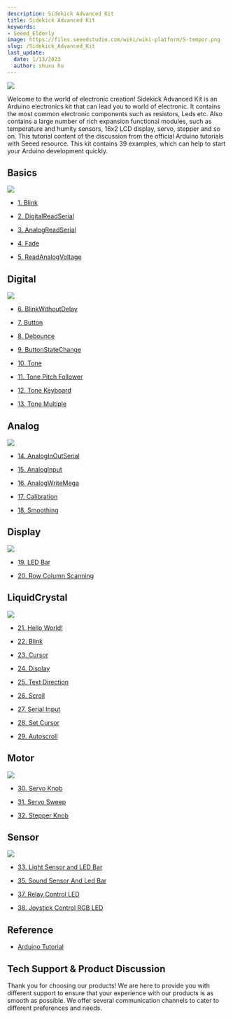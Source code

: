 ```yaml
---
description: Sidekick Advanced Kit
title: Sidekick Advanced Kit
keywords:
- Seeed_Elderly
image: https://files.seeedstudio.com/wiki/wiki-platform/S-tempor.png
slug: /Sidekick_Advanced_Kit
last_update:
  date: 1/13/2023
  author: shuxu hu
---
```


![](https://files.seeedstudio.com/wiki/Sidekick_Advanced_Kit/img/SKP-0.jpg)

Welcome to the world of electronic creation! Sidekick Advanced Kit is an Arduino electronics kit that can lead you to world of electronic. It contains the most common electronic components such as resistors, Leds etc. Also contains a large number of rich expansion functional modules, such as temperature and humity sensors, 16x2 LCD display, servo, stepper and so on. This tutorial content of the discussion from the official Arduino tutorials with Seeed resource. This kit contains 39 examples, which can help to start your Arduino development quickly.

##   Basics


![](https://files.seeedstudio.com/wiki/Sidekick_Advanced_Kit/img/SKP-1.jpg)


*   [1. Blink](https://arduino.cc/en/Tutorial/Blink)

*   [2. DigitalReadSerial](https://arduino.cc/en/Tutorial/DigitalReadSerial)

*   [3. AnalogReadSerial](https://arduino.cc/en/Tutorial/AnalogReadSerial)

*   [4. Fade](https://arduino.cc/en/Tutorial/Fade)

*   [5. ReadAnalogVoltage](https://arduino.cc/en/Tutorial/ReadAnalogVoltage)

##   Digital


![](https://files.seeedstudio.com/wiki/Sidekick_Advanced_Kit/img/SKP-2.jpg)

*   [6. BlinkWithoutDelay](https://arduino.cc/en/Tutorial/BlinkWithoutDelay)

*   [7. Button](https://arduino.cc/en/Tutorial/Button)

*   [8. Debounce](https://arduino.cc/en/Tutorial/Debounce)

*   [9. ButtonStateChange](https://arduino.cc/en/Tutorial/ButtonStateChange)

*   [10. Tone](https://arduino.cc/en/Tutorial/Tone)

*   [11. Tone Pitch Follower](https://arduino.cc/en/Tutorial/Tone2)

*   [12. Tone Keyboard](https://arduino.cc/en/Tutorial/Tone3)

*   [13. Tone Multiple](https://arduino.cc/en/Tutorial/Tone4)

##   Analog

![](https://files.seeedstudio.com/wiki/Sidekick_Advanced_Kit/img/SKP-3.jpg)

*   [14. AnalogInOutSerial](https://arduino.cc/en/Tutorial/AnalogInOutSerial)

*   [15. AnalogInput](https://arduino.cc/en/Tutorial/AnalogInput)

*   [16. AnalogWriteMega](https://arduino.cc/en/Tutorial/AnalogWriteMega)

*   [17. Calibration](https://arduino.cc/en/Tutorial/Calibration)

*   [18. Smoothing](https://arduino.cc/en/Tutorial/Smoothing)

##   Display

![](https://files.seeedstudio.com/wiki/Sidekick_Advanced_Kit/img/SKP-4.jpg)


*   [19. LED Bar](https://arduino.cc/en/Tutorial/BarGraph)

*   [20. Row Column Scanning](https://arduino.cc/en/Tutorial/RowColumnScanning)

##   LiquidCrystal

![](https://files.seeedstudio.com/wiki/Sidekick_Advanced_Kit/img/SKP-5.jpg)


*   [21. Hello World!](https://arduino.cc/en/Tutorial/LiquidCrystal)

*   [22. Blink](https://arduino.cc/en/Tutorial/LiquidCrystalBlink)

*   [23. Cursor](https://arduino.cc/en/Tutorial/LiquidCrystalCursor)

*   [24. Display](https://arduino.cc/en/Tutorial/LiquidCrystalDisplay)

*   [25. Text Direction](https://arduino.cc/en/Tutorial/LiquidCrystalTextDirection)

*   [26. Scroll](https://arduino.cc/en/Tutorial/LiquidCrystalScroll)

*   [27. Serial Input](https://arduino.cc/en/Tutorial/LiquidCrystalSerial)

*   [28. Set Cursor](https://arduino.cc/en/Tutorial/LiquidCrystalSetCursor)

*   [29. Autoscroll](https://arduino.cc/en/Tutorial/LiquidCrystalAutoscroll)

##   Motor

![](https://files.seeedstudio.com/wiki/Sidekick_Advanced_Kit/img/SKP-6.jpg)


*   [30. Servo Knob](https://arduino.cc/en/Tutorial/Knob)

*   [31. Servo Sweep](https://arduino.cc/en/Tutorial/Sweep)

*   [32. Stepper Knob](https://arduino.cc/en/Tutorial/MotorKnob)

##   Sensor

![](https://files.seeedstudio.com/wiki/Sidekick_Advanced_Kit/img/SKP-7.jpg)


*   [33. Light Sensor and LED Bar](https://seeeddoc.github.io/Light_Sensor_and_LED_Bar/)



*   [35. Sound Sensor And Led Bar](https://seeeddoc.github.io/Sound_Sensor_And_LED_Bar/)


*   [37. Relay Control LED](https://seeeddoc.github.io/Relay_Control_LED/)

*   [38. Joystick Control RGB LED](https://seeeddoc.github.io/Joystick_Control_RGB_Led/)


##   Reference

*   [Arduino Tutorial](https://arduino.cc/en/Tutorial/HomePage)

## Tech Support & Product Discussion

Thank you for choosing our products! We are here to provide you with different support to ensure that your experience with our products is as smooth as possible. We offer several communication channels to cater to different preferences and needs.

<div class="button_tech_support_container">
<a href="https://forum.seeedstudio.com/" class="button_forum"></a> 
<a href="https://www.seeedstudio.com/contacts" class="button_email"></a>
</div>

<div class="button_tech_support_container">
<a href="https://discord.gg/eWkprNDMU7" class="button_discord"></a> 
<a href="https://github.com/Seeed-Studio/wiki-documents/discussions/69" class="button_discussion"></a>
</div>
